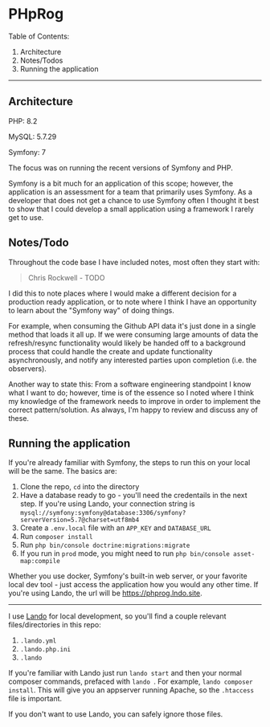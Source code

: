 # PHpRog

Table of Contents:
1. Architecture
2. Notes/Todos
3. Running the application

---

Architecture
---
PHP: 8.2

MySQL: 5.7.29

Symfony: 7

The focus was on running the recent versions of Symfony and PHP.

Symfony is a bit much for an application of this scope; however, the application is an assessment for a team that primarily uses Symfony.  As a developer that does not get a chance to use Symfony often
I thought it best to show that I could develop a small application using a framework I rarely get to use.

Notes/Todo
---

Throughout the code base I have included notes, most often they start with:

> Chris Rockwell - TODO

I did this to note places where I would make a different decision for a production ready application, or to note where I think I have an opportunity to learn about the "Symfony way" of doing things.

For example, when consuming the Github API data it's just done in a single method that loads it all up.  If we were consuming large amounts of data the refresh/resync functionality would
likely be handed off to a background process that could handle the create and update functionality asynchronously, and notify any interested parties upon completion (i.e. the observers).

Another way to state this: From a software engineering standpoint I know what I want to do; however, time is of the essence so I noted where I think my knowledge of the 
framework needs to improve in order to implement the correct pattern/solution.  As always, I'm happy to review and discuss any of these.

Running the application
---
If you're already familiar with Symfony, the steps to run this on your local will be the same.  The basics are:
1. Clone the repo, `cd` into the directory
2. Have a database ready to go - you'll need the credentails in the next step.  If you're using Lando, your connection string is `mysql://symfony:symfony@database:3306/symfony?serverVersion=5.7@charset=utf8mb4`
3. Create a `.env.local` file with an `APP_KEY` and `DATABASE_URL`
4. Run `composer install`
5. Run `php bin/console doctrine:migrations:migrate`
6. If you run in `prod` mode, you might need to run `php bin/console asset-map:compile`

Whether you use docker, Symfony's built-in web server, or your favorite local dev tool - just access the application how you would any other time.  If you're using Lando, the url will be https://phprog.lndo.site.
___

I use [Lando](https://docs.lando.dev/) for local development, so you'll find a couple relevant files/directories in this repo:

1. `.lando.yml`
2. `.lando.php.ini`
3. `.lando`

If you're familiar with Lando just run `lando start` and then your normal composer commands, prefaced with `lando `.  For example, `lando composer install`.  This will give you an appserver running Apache, so the `.htaccess` file is important.

If you don't want to use Lando, you can safely ignore those files.

